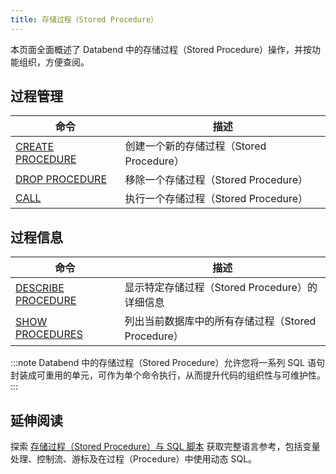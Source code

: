 ```yaml
---
title: 存储过程（Stored Procedure）
---
```


本页面全面概述了 Databend 中的存储过程（Stored Procedure）操作，并按功能组织，方便查阅。

## 过程管理

| 命令 | 描述 |
|---------|-------------|
| [CREATE PROCEDURE](create-procedure.md) | 创建一个新的存储过程（Stored Procedure） |
| [DROP PROCEDURE](drop-procedure.md) | 移除一个存储过程（Stored Procedure） |
| [CALL](call-procedure.md) | 执行一个存储过程（Stored Procedure） |

## 过程信息

| 命令 | 描述 |
|---------|-------------|
| [DESCRIBE PROCEDURE](desc-procedure.md) | 显示特定存储过程（Stored Procedure）的详细信息 |
| [SHOW PROCEDURES](show-procedures.md) | 列出当前数据库中的所有存储过程（Stored Procedure） |

:::note
Databend 中的存储过程（Stored Procedure）允许您将一系列 SQL 语句封装成可重用的单元，可作为单个命令执行，从而提升代码的组织性与可维护性。
:::

## 延伸阅读

探索 [存储过程（Stored Procedure）与 SQL 脚本](/sql/stored-procedure-scripting/) 获取完整语言参考，包括变量处理、控制流、游标及在过程（Procedure）中使用动态 SQL。